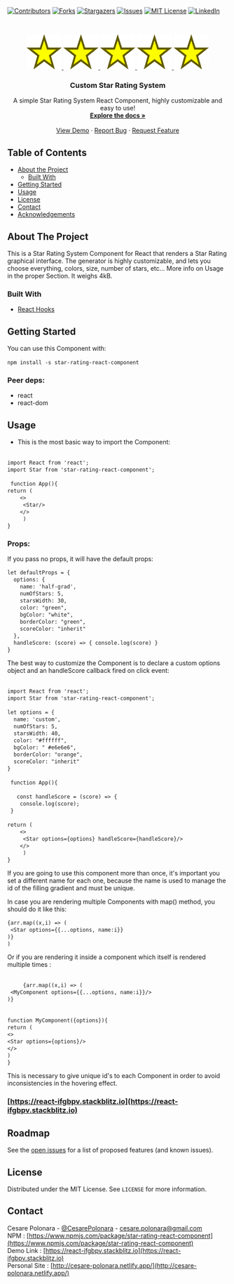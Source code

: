 
[![Contributors][contributors-shield]][contributors-url]
[![Forks][forks-shield]][forks-url]
[![Stargazers][stars-shield]][stars-url]
[![Issues][issues-shield]][issues-url]
[![MIT License][license-shield]][license-url]
[![LinkedIn][linkedin-shield]][linkedin-url]



<!-- PROJECT LOGO -->
<br />
<p align="center">
  <a href="https://react-ifgbpv.stackblitz.io">
    <img src="https://raw.githubusercontent.com/Kais3rP/star-rating-react-component/master/logo/Star_.svg" alt="Logo" width="80" height="80">
    <img src="https://raw.githubusercontent.com/Kais3rP/star-rating-react-component/master/logo/Star_.svg" alt="Logo" width="80" height="80">
    <img src="https://raw.githubusercontent.com/Kais3rP/star-rating-react-component/master/logo/Star_.svg" alt="Logo" width="80" height="80">
    <img src="https://raw.githubusercontent.com/Kais3rP/star-rating-react-component/master/logo/Star_.svg" alt="Logo" width="80" height="80">
    <img src="https://raw.githubusercontent.com/Kais3rP/star-rating-react-component/master/logo/Star_.svg" alt="Logo" width="80" height="80">
  </a>

  <h3 align="center">Custom Star Rating System</h3>

  <p align="center">
    A simple Star Rating System React Component, highly customizable and easy to use!
    <br />
    <a href="https://github.com/Kais3rP/star-rating-react-component"><strong>Explore the docs »</strong></a>
    <br />
    <br />
    <a href="https://react-ifgbpv.stackblitz.io" target="_blank">View Demo</a>
    ·
    <a href="https://github.com/Kais3rP/star-rating-react-component">Report Bug</a>
    ·
    <a href="https://github.com/Kais3rP/star-rating-react-component">Request Feature</a>
  </p>
</p>



<!-- TABLE OF CONTENTS -->
## Table of Contents

* [About the Project](#about-the-project)
  * [Built With](#built-with)
* [Getting Started](#getting-started)
* [Usage](#usage)
* [License](#license)
* [Contact](#contact)
* [Acknowledgements](#acknowledgements)



<!-- ABOUT THE PROJECT -->
## About The Project


This is a Star Rating System Component for React that renders a Star Rating graphical interface.
The generator is highly customizable, and lets you choose everything, colors, size, number of stars, etc...
More info on Usage in the proper Section.
It weighs 4kB.

### Built With

* [React Hooks]()


<!-- GETTING STARTED -->
## Getting Started

You can use this Component with: 

``` npm install -s star-rating-react-component ```

### Peer deps:
* react
* react-dom

<!-- USAGE EXAMPLES -->
## Usage

* This is the most basic way to import the Component:

```

import React from 'react';
import Star from 'star-rating-react-component'; 

 function App(){ 
return (
    <>
     <Star/>
    </> 
     )
}

```
### Props:

If you pass no props, it will have the default props:

``` 
let defaultProps = {
  options: {
    name: 'half-grad',
    numOfStars: 5,
    starsWidth: 30,
    color: "green",
    bgColor: "white",
    borderColor: "green",
    scoreColor: "inherit"
  },
  handleScore: (score) => { console.log(score) }
}

```

The best way to customize the Component is to declare a custom options object and an handleScore callback fired on click event:

```

import React from 'react';
import Star from 'star-rating-react-component'; 

let options = {
  name: 'custom',
  numOfStars: 5,
  starsWidth: 40,
  color: "#ffffff",
  bgColor: " #e6e6e6",
  borderColor: "orange",
  scoreColor: "inherit"
}

 function App(){ 

   const handleScore = (score) => {
    console.log(score);
 }

return (
    <>
     <Star options={options} handleScore={handleScore}/> 
    </>
     )
}

```

If you are going to use this component more than once, it's important you set a different name for each one, because the name is used to manage the id of the filling gradient and must be unique.

In case you are rendering multiple Components with map() method, you should do it like this:

```
{arr.map((x,i) => (
 <Star options={{...options, name:i}}
)}
)

```

Or if you are rendering it inside a component which itself is rendered multiple times :


``` 

     {arr.map((x,i) => (
 <MyComponent options={{...options, name:i}}/>  
)}


function MyComponent({options}){ 
return (
<>
<Star options={options}/>
</> 
)
}

```


This is necessary to give unique id's to each Component in order to avoid inconsistencies in the hovering effect.



### [https://react-ifgbpv.stackblitz.io](https://react-ifgbpv.stackblitz.io)


<!-- ROADMAP -->
## Roadmap

See the [open issues](https://github.com/Kais3rP/star-rating-react-component/issues) for a list of proposed features (and known issues).


<!-- LICENSE -->
## License

Distributed under the MIT License. See `LICENSE` for more information.



<!-- CONTACT -->
## Contact

Cesare Polonara - [@CesarePolonara](https://twitter.com/CesarePolonara) - cesare.polonara@gmail.com<br>
NPM : [https://www.npmjs.com/package/star-rating-react-component](https://www.npmjs.com/package/star-rating-react-component)<br>
Demo Link : [https://react-ifgbpv.stackblitz.io](https://react-ifgbpv.stackblitz.io)<br>
Personal Site : [http://cesare-polonara.netlify.app/](http://cesare-polonara.netlify.app/)

<!-- MARKDOWN LINKS & IMAGES -->
<!-- https://www.markdownguide.org/basic-syntax/#reference-style-links -->
[contributors-shield]: https://img.shields.io/github/contributors/Kais3rP/repo.svg?style=flat-square
[contributors-url]: https://github.com/Kais3rP/repo/graphs/contributors
[forks-shield]: https://img.shields.io/github/forks/Kais3rP/repo.svg?style=flat-square
[forks-url]: https://github.com/Kais3rP/repo/network/members
[stars-shield]: https://img.shields.io/github/stars/Kais3rP/repo.svg?style=flat-square
[stars-url]: https://github.com/Kais3rP/repo/stargazers
[issues-shield]: https://img.shields.io/github/issues/Kais3rP/repo.svg?style=flat-square
[issues-url]: https://github.com/Kais3rP/repo/issues
[license-shield]: https://img.shields.io/github/license/Kais3rP/repo.svg?style=flat-square
[license-url]: https://github.com/Kais3rP/repo/blob/master/LICENSE.txt
[linkedin-shield]: https://img.shields.io/badge/-LinkedIn-black.svg?style=flat-square&logo=linkedin&colorB=555
[linkedin-url]: https://linkedin.com/in/Kais3rP
[product-screenshot]: images/screenshot.png